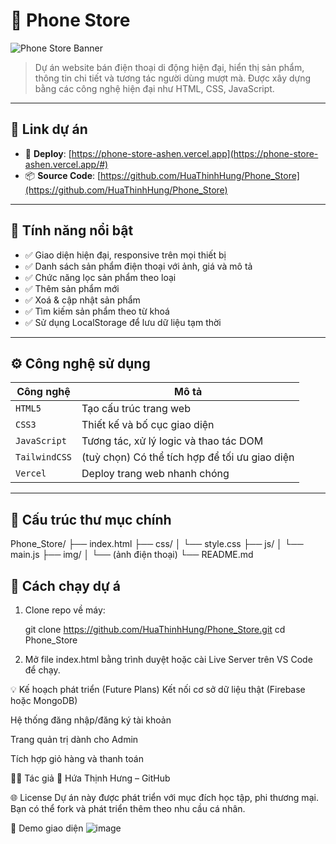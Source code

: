 # 📱 Phone Store

![Phone Store Banner](https://phone-store-ashen.vercel.app/assets/banner.jpg) <!-- Bạn có thể thay bằng ảnh banner phù hợp nếu có -->

> Dự án website bán điện thoại di động hiện đại, hiển thị sản phẩm, thông tin chi tiết và tương tác người dùng mượt mà. Được xây dựng bằng các công nghệ hiện đại như HTML, CSS, JavaScript.

---

## 🔗 Link dự án

- 🚀 **Deploy**: [https://phone-store-ashen.vercel.app](https://phone-store-ashen.vercel.app/#)
- 📦 **Source Code**: [https://github.com/HuaThinhHung/Phone_Store](https://github.com/HuaThinhHung/Phone_Store)

---

## 🧩 Tính năng nổi bật

- ✅ Giao diện hiện đại, responsive trên mọi thiết bị
- ✅ Danh sách sản phẩm điện thoại với ảnh, giá và mô tả
- ✅ Chức năng lọc sản phẩm theo loại
- ✅ Thêm sản phẩm mới
- ✅ Xoá & cập nhật sản phẩm
- ✅ Tìm kiếm sản phẩm theo từ khoá
- ✅ Sử dụng LocalStorage để lưu dữ liệu tạm thời

---

## ⚙️ Công nghệ sử dụng

| Công nghệ | Mô tả |
|----------|-------|
| `HTML5` | Tạo cấu trúc trang web |
| `CSS3` | Thiết kế và bố cục giao diện |
| `JavaScript` | Tương tác, xử lý logic và thao tác DOM |
| `TailwindCSS` | (tuỳ chọn) Có thể tích hợp để tối ưu giao diện |
| `Vercel` | Deploy trang web nhanh chóng |

---

## 📁 Cấu trúc thư mục chính
Phone_Store/
├── index.html
├── css/
│ └── style.css
├── js/
│ └── main.js
├── img/
│ └── (ảnh điện thoại)
└── README.md

## 🚀 Cách chạy dự á

1. Clone repo về máy:

   git clone https://github.com/HuaThinhHung/Phone_Store.git
   cd Phone_Store
   
3. Mở file index.html bằng trình duyệt hoặc cài Live Server trên VS Code để chạy.

💡 Kế hoạch phát triển (Future Plans)
 Kết nối cơ sở dữ liệu thật (Firebase hoặc MongoDB)

 Hệ thống đăng nhập/đăng ký tài khoản

 Trang quản trị dành cho Admin

 Tích hợp giỏ hàng và thanh toán

 👨‍💻 Tác giả
👋 Hứa Thịnh Hưng – GitHub

🌐 License
Dự án này được phát triển với mục đích học tập, phi thương mại. Bạn có thể fork và phát triển thêm theo nhu cầu cá nhân.

📸 Demo giao diện
![image](https://github.com/user-attachments/assets/3645f773-c38b-4d15-8bbe-f018cc8ebaaf)

